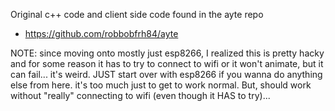 Original c++ code and client side code found in the ayte repo
- https://github.com/robbobfrh84/ayte

NOTE: since moving onto mostly just esp8266, I realized this is pretty hacky and for some reason it has to try to connect to wifi or it won't animate, but it can fail... it's weird. JUST start over with esp8266 if you wanna do anything else from here. it's too much just to get to work normal. But, should work without "really" connecting to wifi (even though it HAS to try)...